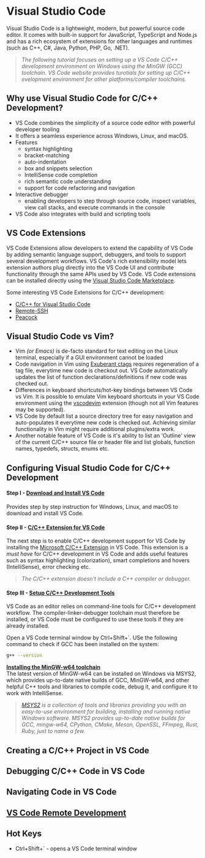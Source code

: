# Visual Studio Code
Visual Studio Code is a lightweight, modern, but powerful source code editor. It comes with built-in support for JavaScript, TypeScript and Node.js and has a rich ecosystem of extensions for other languages and runtimes (such as C++, C#, Java, Python, PHP, Go, .NET).

> *The following tutorial focuses on setting up a VS Code C/C++ development environment on Windows using the MinGW (GCC) toolchain. VS Code website provides turotials for setting up C/C++ evelopment environment for other platforms/compiler toolchains.*
 
## Why use Visual Studio Code for C/C++ Development?
* VS Code combines the simplicity of a source code editor with powerful developer tooling 
* It offers a seamless experience across Windows, Linux, and macOS.
* Features
  * syntax highlighting
  * bracket-matching
  * auto-indentation
  * box and snippets selection
  * IntelliSense code completion
  * rich semantic code understanding
  * support for code refactoring and navigation
* Interactive debugger
  * enabling developers to step through source code, inspect variables, view call stacks, and execute commands in the console
* VS Code also integrates with build and scripting tools

## VS Code Extensions
VS Code Extensions allow developers to extend the capability of VS Code by adding semantic language support, debuggers, and tools to support several development workflows. VS Code's rich extensibility model lets extension authors plug directly into the VS Code UI and contribute functionality through the same APIs used by VS Code. VS Code extensions can be installed directly using the [Visual Studio Code Marketplace](https://marketplace.visualstudio.com/VSCode). 

Some interesting VS Code Extensions for C/C++ development:
* [C/C++ for Visual Studio Code](https://marketplace.visualstudio.com/items?itemName=ms-vscode.cpptools)
* [Remote-SSH](https://marketplace.visualstudio.com/items?itemName=ms-vscode-remote.remote-ssh)
* [Peacock](https://marketplace.visualstudio.com/items?itemName=johnpapa.vscode-peacock)

## Visual Studio Code vs Vim?
* Vim *(or Emacs)* is de-facto standard for text editing on the Linux terminal, especially if a GUI environment cannot be loaded
* Code navigation in Vim using [Exuberant ctags](https://ctags.sourceforge.net/) requires regeneration of a tag file, everytime new code is checkout out. VS Code automatically updates the list of function declarations/definitions if new code was checked out.
* Differences in keyboard shortcuts/hot-key bindings between VS Code vs Vim. It is possible to emulate Vim keyboard shortcuts in your VS Code environment using the [vscodevim](https://marketplace.visualstudio.com/items?itemName=vscodevim.vim) extension (though not all Vim features may be supported).
* VS Code by default list a source directory tree for easy navigation and auto-populates it everytime new code is checked out. Achieving similar functionality in Vim might require additional plugins/extra work.
* Another notable feature of VS Code is it's ability to list an 'Outline' view of the current C/C++ source file or header file and list globals, function names, typedefs, structs, enums etc.

## Configuring Visual Studio Code for C/C++ Development

#### Step I - [Download and Install VS Code](https://code.visualstudio.com/docs/setup/setup-overview)
Provides step by step instruction for Windows, Linux, and macOS to download and install VS Code.

#### Step II - [C/C++ Extension for VS Code](https://code.visualstudio.com/docs/languages/cpp)
The next step is to enable C/C++ development support for VS Code by installing the [Microsoft C/C++ Extension](https://code.visualstudio.com/docs/languages/cpp) in VS Code. This extension is a *must have* for C/C++ development in VS Code and adds useful features such as syntax highlighting (colorization), smart completions and hovers (IntelliSense), error checking etc.

> *The C/C++ extension doesn't include a C++ compiler or debugger.*

#### Step III - [Setup C/C++ Development Tools](https://code.visualstudio.com/docs/languages/cpp)
VS Code as an editor relies on command-line tools for C/C++ development workflow. The compiler-linker-debugger toolchain must therefore be installed, or VS Code must be configured to use these tools if they are already installed.

Open a VS Code terminal window by Ctrl+Shift+`. USe the following command to check if GCC has been installed on the system:
```bash
g++ --version
```

**[Installing the MinGW-w64 toolchain](https://code.visualstudio.com/docs/cpp/config-mingw#_prerequisites)**  
The latest version of MinGW-w64 can be installed on Windows via MSYS2, which provides up-to-date native builds of GCC, MinGW-w64, and other helpful C++ tools and libraries to compile code, debug it, and configure it to work with IntelliSense.

> *[MSYS2](https://www.msys2.org/) is a collection of tools and libraries providing you with an easy-to-use environment for building, installing and running native Windows software. MSYS2 provides up-to-date native builds for GCC, mingw-w64, CPython, CMake, Meson, OpenSSL, FFmpeg, Rust, Ruby, just to name a few.*

## Creating a C/C++ Project in VS Code

## Debugging C/C++ Code in VS Code
## Navigating Code in VS Code
## [VS Code Remote Development](https://code.visualstudio.com/docs/remote/remote-overview)

## Hot Keys
* Ctrl+Shift+` - opens a VS Code terminal window

